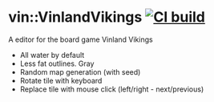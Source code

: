# vin::VinlandVikings [![CI build](https://github.com/mwthinker/VinlandVikings/actions/workflows/ci.yml/badge.svg)](https://github.com/mwthinker/VinlandVikings/actions/workflows/ci.yml)
A editor for the board game Vinland Vikings

* All water by default
* Less fat outlines. Gray
* Random map generation (with seed)
* Rotate tile with keyboard
* Replace tile with mouse click (left/right - next/previous)
